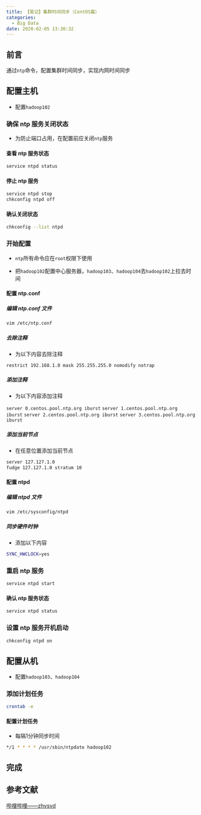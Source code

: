 ```yaml
---
title: 【笔记】集群时间同步（CentOS篇）
categories:
  - Big Data
date: 2020-02-05 13:30:32
---
```


## 前言

通过`ntp`命令，配置集群时间同步，实现内网时间同步

<!-- more -->

## 配置主机

- 配置`hadoop102`

### 确保 ntp 服务关闭状态

- 为防止端口占用，在配置前应关闭`ntp`服务

#### 查看 ntp 服务状态

``` sh
service ntpd status
```

#### 停止 ntp 服务

``` sh
service ntpd stop
chkconfig ntpd off
```

#### 确认关闭状态

``` sh
chkconfig --list ntpd
```

### 开始配置

- `ntp`所有命令应在`root`权限下使用

- 把`hadoop102`配置中心服务器，`hadoop103`、`hadoop104`去`hadoop102`上拉去时间

#### 配置 ntp.conf

##### 编辑 ntp.conf 文件

``` sh
vim /etc/ntp.conf
```

##### 去除注释

- 为以下内容去除注释

`restrict 192.168.1.0 mask 255.255.255.0 nomodify notrap`

##### 添加注释

- 为以下内容添加注释

`server 0.centos.pool.ntp.org iburst`
`server 1.centos.pool.ntp.org iburst`
`server 2.centos.pool.ntp.org iburst`
`server 3.centos.pool.ntp.org iburst`

##### 添加当前节点

- 在任意位置添加当前节点

``` sh
server 127.127.1.0
fudge 127.127.1.0 stratum 10
```

#### 配置 ntpd

##### 编辑 ntpd 文件

``` sh
vim /etc/sysconfig/ntpd
```

##### 同步硬件时钟

- 添加以下内容

``` sh
SYNC_HWCLOCK=yes
```

### 重启 ntp 服务

``` sh
service ntpd start
```

#### 确认 ntp 服务状态

``` sh
service ntpd status
```

### 设置 ntp 服务开机启动

``` sh
chkconfig ntpd on
```

## 配置从机

- 配置`hadoop103`、`hadoop104`

### 添加计划任务

``` sh
crontab -e
```

#### 配置计划任务

- 每隔1分钟同步时间

``` sh
*/1 * * * * /usr/sbin/ntpdate hadoop102
```

## 完成

## 参考文献

[哔哩哔哩——zhvsvd](https://www.bilibili.com/video/av64039568)

